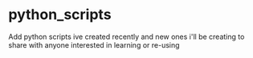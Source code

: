 # python_scripts
Add python scripts ive created recently and new ones i'll be creating to share with anyone interested in learning or re-using
